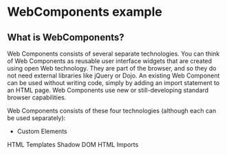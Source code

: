 WebComponents example
=============
What is WebComponents?
--
Web Components consists of several separate technologies. You can think of Web Components as reusable user interface widgets that are created using open Web technology. They are part of the browser, and so they do not need external libraries like jQuery or Dojo. An existing Web Component can be used without writing code, simply by adding an import statement to an HTML page. Web Components use new or still-developing standard browser capabilities.

Web Components consists of these four technologies (although each can be used separately):
<ul>
<li> Custom Elements </li>
</ul>

 HTML Templates
 Shadow DOM
 HTML Imports
 
 
